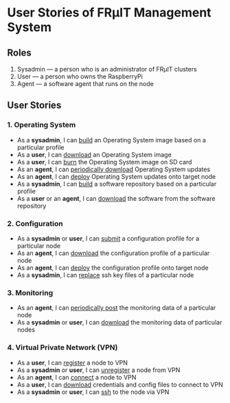 # User Stories of FRµIT Management System

## Roles

1. Sysadmin — a person who is an administrator of FRµIT clusters
2. User — a person who owns the RaspberryPi
3. Agent — a software agent that runs on the node



## User Stories

### 1. Operating System

- As a **sysadmin**, I can <u>build</u> an Operating System image based on a particular profile
- As a **user**, I can <u>download</u> an Operating System image
- As a **user**, I can <u>burn</u> the Operating System image on SD card
- As an **agent**, I can <u>periodically download</u> Operating System updates
- As an **agent**, I can <u>deploy</u> Operating System updates onto target node
- As a **sysadmin**, I can <u>build</u> a software repository based on a particular profile
- As a **user** or an **agent**, I can <u>download</u> the software from the software repository



### 2. Configuration

- As a **sysadmin** or **user**, I can <u>submit</u> a configuration profile for a particular node
- As an **agent**, I can <u>download</u> the configuration profile of a particular node
- As an **agent**, I can <u>deploy</u> the configuration profile onto target node
- As a **sysadmin**, I can <u>replace</u> ssh key files of a particular node



### 3. Monitoring

- As an **agent**, I can <u>periodically post</u> the monitoring data of a particular node
- As a **sysadmin** or **user**, I can <u>download</u> the monitoring data of particular nodes



### 4. Virtual Private Network (VPN)

- As a **user**, I can <u>register</u> a node to VPN
- As a **sysadmin** or **user**, I can <u>unregister</u> a node from VPN
- As an **agent**, I can <u>connect</u> a node to VPN
- As a **user**, I can <u>download</u> credentials and config files to connect to VPN
- As a **sysadmin** or **user**, I can <u>ssh</u> to the node via VPN
